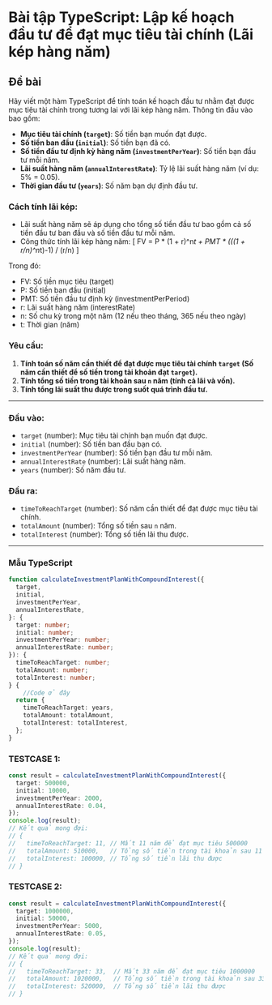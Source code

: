 # Bài tập TypeScript: Lập kế hoạch đầu tư để đạt mục tiêu tài chính (Lãi kép hàng năm)

## Đề bài

Hãy viết một hàm TypeScript để tính toán kế hoạch đầu tư nhằm đạt được mục tiêu tài chính trong tương lai với lãi kép hàng năm. Thông tin đầu vào bao gồm:

- **Mục tiêu tài chính (`target`)**: Số tiền bạn muốn đạt được.
- **Số tiền ban đầu (`initial`)**: Số tiền bạn đã có.
- **Số tiền đầu tư định kỳ hàng năm (`investmentPerYear`)**: Số tiền bạn đầu tư mỗi năm.
- **Lãi suất hàng năm (`annualInterestRate`)**: Tỷ lệ lãi suất hàng năm (ví dụ: 5% = 0.05).
- **Thời gian đầu tư (`years`)**: Số năm bạn dự định đầu tư.

### Cách tính lãi kép:
- Lãi suất hàng năm sẽ áp dụng cho tổng số tiền đầu tư bao gồm cả số tiền đầu tư ban đầu và số tiền đầu tư mỗi năm.
- Công thức tính lãi kép hàng năm:
  \[ FV = P * (1 + r)^n*t + PMT * (((1 + r/n)^n*t)-1) / (r/n) \]
  
Trong đó:
 - FV: Số tiền mục tiêu (target)
 - P: Số tiền ban đầu (initial)
 - PMT: Số tiền đầu tư định kỳ (investmentPerPeriod)
 - r: Lãi suất hàng năm (interestRate)
 - n: Số chu kỳ trong một năm (12 nếu theo tháng, 365 nếu theo ngày)
 - t: Thời gian (năm)
  
### Yêu cầu:
1. **Tính toán số năm cần thiết để đạt được mục tiêu tài chính `target` (Số năm cần thiết để số tiền trong tài khoản đạt `target`).**
2. **Tính tổng số tiền trong tài khoản sau `n` năm (tính cả lãi và vốn).**
3. **Tính tổng lãi suất thu được trong suốt quá trình đầu tư.**

---

### Đầu vào:
- `target` (number): Mục tiêu tài chính bạn muốn đạt được.
- `initial` (number): Số tiền ban đầu bạn có.
- `investmentPerYear` (number): Số tiền bạn đầu tư mỗi năm.
- `annualInterestRate` (number): Lãi suất hàng năm.
- `years` (number): Số năm đầu tư.

### Đầu ra:
- `timeToReachTarget` (number): Số năm cần thiết để đạt được mục tiêu tài chính.
- `totalAmount` (number): Tổng số tiền sau `n` năm.
- `totalInterest` (number): Tổng số tiền lãi thu được.

---
### Mẫu TypeScript

```typescript
function calculateInvestmentPlanWithCompoundInterest({
  target,
  initial,
  investmentPerYear,
  annualInterestRate,
}: {
  target: number;
  initial: number;
  investmentPerYear: number;
  annualInterestRate: number;
}): {
  timeToReachTarget: number;
  totalAmount: number;
  totalInterest: number;
} {
    //Code ở đây
  return {
    timeToReachTarget: years,
    totalAmount: totalAmount,
    totalInterest: totalInterest,
  };
}
```

### TESTCASE 1:
```typescript
const result = calculateInvestmentPlanWithCompoundInterest({
  target: 500000,
  initial: 10000,
  investmentPerYear: 2000,
  annualInterestRate: 0.04,
});
console.log(result);
// Kết quả mong đợi:
// {
//   timeToReachTarget: 11, // Mất 11 năm để đạt mục tiêu 500000
//   totalAmount: 510000,   // Tổng số tiền trong tài khoản sau 11 năm
//   totalInterest: 100000, // Tổng số tiền lãi thu được
// }
```

### TESTCASE 2:
```typescript
const result = calculateInvestmentPlanWithCompoundInterest({
  target: 1000000,
  initial: 50000,
  investmentPerYear: 5000,
  annualInterestRate: 0.05,
});
console.log(result);
// Kết quả mong đợi:
// {
//   timeToReachTarget: 33,  // Mất 33 năm để đạt mục tiêu 1000000
//   totalAmount: 1020000,   // Tổng số tiền trong tài khoản sau 33 năm
//   totalInterest: 520000,  // Tổng số tiền lãi thu được
// }
```


